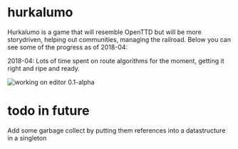 # hurkalumo
Hurkalumo is a game that will resemble OpenTTD but will be more storydriven, helping out communities, managing the railroad.
Below you can see some of the progress as of 2018-04:

2018-04: Lots of time spent on route algorithms for the moment, getting it right and ripe and ready.

![working on editor 0.1-alpha ](https://i.imgur.com/cSrYAr7.png)

# todo in future
Add some garbage collect by putting them references into a datastructure in a singleton
